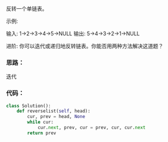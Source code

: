 反转一个单链表。

示例:

输入: 1->2->3->4->5->NULL
输出: 5->4->3->2->1->NULL

进阶:
你可以迭代或递归地反转链表。你能否用两种方法解决这道题？

### 思路：
迭代

### 代码：
```py
class Solution():
    def reverselist(self, head):
        cur, prev = head, None
        while cur:
            cur.next, prev, cur = prev, cur, cur.next
        return prev
```
